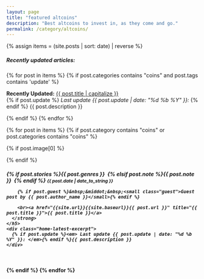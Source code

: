 ```yaml
---
layout: page
title: "featured altcoins"
description: "Best altcoins to invest in, as they come and go."
permalink: /category/altcoins/
---
```



{% assign items = (site.posts | sort: date) | reverse %}

<h5><span class="tag">Recently updated articles:</span></h5>

{% for post in items  %}
{% if post.categories contains "coins" and post.tags contains 'update' %}

<p>
 <strong>Recently Updated:</strong> <a href="{{ site.url }}{{ site.baseurl }}{{ post.url }}">{{ post.title | capitalize }}</a>
 <br>
 {% if post.update %}<em> Last update {{ post.update | date: "%d %b %Y" }}: </em>{% endif %} {{ post.description }}
</p>

{% endif %}
{% endfor %}

{% for post in items  %}
{% if post.category contains "coins" or post.categories contains "coins" %}

<div class="row home-latest">
  {% if post.image[0] %}
  <div class="five columns">
    <a target="_blank" href="{{site.url}}{{site.baseurl}}{{ post.url }}" title="{{ post.title }}">
      <figure class="thumb">
        <amp-img itemprop="image" src="{{ post.image[0] }}" alt="Altcoin Trading Blog"
        layout="responsive"
        data-original-width="720px" data-original-height="360px"
        width="150px" height="80px">
        </amp-img>
      </figure>
    </a>
  </div>
  {% endif %}
  <div class="seven columns">
    <h5 class="post">
      <strong>
        {% if post.stories %}<span class="tag">{{ post.genres }}</span>&nbsp;
        {% elsif post.note %}<span class="tag custom-note">{{ post.note }}</span>&nbsp;
        {% endif %}
        <small>{{ post.date | date_to_string }}</small>

        {% if post.guest %}&nbsp;&middot;&nbsp;<small class="guest">Guest post by {{ post.author_name }}</small>{% endif %}

        <br><a href="{{site.url}}{{site.baseurl}}{{ post.url }}" title="{{ post.title }}">{{ post.title }}</a>
      </strong>
    </h5>
    <div class="home-latest-excerpt">
      {% if post.update %}<em> Last update {{ post.update | date: "%d %b %Y" }}: </em>{% endif %}{{ post.description }}
    </div>
  </div>

</div>


{% endif %}
{% endfor %}

<style>
.maincontent h5.post {
  border-right: 5px solid #7A838D;
  border-left: none;
}
</style>
